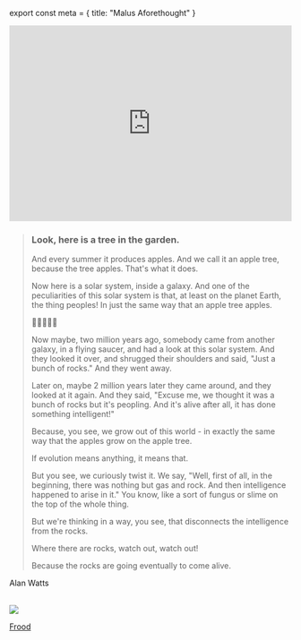 export const meta = {
title: "Malus Aforethought"
}

<iframe width="100%" height="350" src="https://www.youtube.com/embed/JZbThJg6ehU" title="YouTube video player" frameborder="0" allow="accelerometer; autoplay; clipboard-write; encrypted-media; gyroscope; picture-in-picture" allowfullscreen></iframe>

> ### Look, here is a tree in the garden.
>
> And every summer it produces apples. And we call it an apple tree, because the tree apples. That's what it does.
>
> Now here is a solar system, inside a galaxy. And one of the peculiarities of this solar system is that, at least on the planet Earth, the thing peoples! In just the same way that an apple tree apples.
>
> <p className="center">
> 🍎🍏🍎🍏🍎
> </p>
>
> Now maybe, two million years ago, somebody came from another galaxy, in a flying saucer, and had a look at this solar system. And they looked it over, and shrugged their shoulders and said, "Just a bunch of rocks." And they went away.
>
> Later on, maybe 2 million years later they came around, and they looked at it again. And they said, "Excuse me, we thought it was a bunch of rocks but it's peopling. And it's alive after all, it has done something intelligent!"
>
> Because, you see, we grow out of this world - in exactly the same way that the apples grow on the apple tree.
>
> If evolution means anything, it means that.
>
> But you see, we curiously twist it. We say, "Well, first of all, in the beginning, there was nothing but gas and rock. And then intelligence happened to arise in it." You know, like a sort of fungus or slime on the top of the whole thing.
>
> But we're thinking in a way, you see, that disconnects the intelligence from the rocks.
>
> Where there are rocks, watch out, watch out!
>
> Because the rocks are going eventually to come alive.

<attr>Alan Watts</attr>

<br /> 
<img className="flush" src="/image/appleglow.sm.jpg" data-source="Bart - Flickr" data-link="https://secure.flickr.com/photos/cayusa/4402315029/" data-license="https://creativecommons.org/licenses/by-nc/2.0/" />

<a className="next" href="/read/frood">Frood</a>
